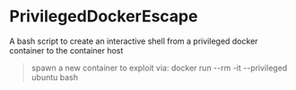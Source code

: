 # PrivilegedDockerEscape

A bash script to create an interactive shell from a privileged docker container to the container host

> spawn a new container to exploit via:
> docker run --rm -it --privileged ubuntu bash
